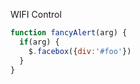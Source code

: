 WIFI Control
```javascript
function fancyAlert(arg) {
  if(arg) {
    $.facebox({div:'#foo'})
  }
}
```
